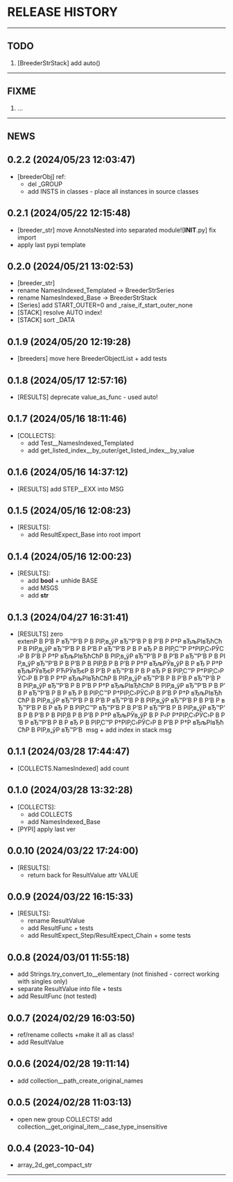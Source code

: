 # RELEASE HISTORY

********************************************************************************
## TODO
1. [BreederStrStack] add auto()  

********************************************************************************
## FIXME
1. ...  

********************************************************************************
## NEWS

0.2.2 (2024/05/23 12:03:47)
------------------------------
- [breederObj] ref:  
	- del _GROUP  
	- add INSTS in classes - place all instances in source classes  

0.2.1 (2024/05/22 12:15:48)
------------------------------
- [breeder_str] move AnnotsNested into separated module![__INIT__.py] fix import  
- apply last pypi template  

0.2.0 (2024/05/21 13:02:53)
------------------------------
- [breeder_str]  
- rename NamesIndexed_Templated -> BreederStrSeries  
- rename NamesIndexed_Base -> BreederStrStack  
- [Series] add START_OUTER=0 and _raise_if_start_outer_none  
- [STACK] resolve AUTO index!  
- [STACK] sort _DATA  

0.1.9 (2024/05/20 12:19:28)
------------------------------
- [breeders] move here BreederObjectList + add tests  

0.1.8 (2024/05/17 12:57:16)
------------------------------
- [RESULTS] deprecate value_as_func - used auto!  

0.1.7 (2024/05/16 18:11:46)
------------------------------
- [COLLECTS]:  
	- add Test__NamesIndexed_Templated  
	- add get_listed_index__by_outer/get_listed_index__by_value  

0.1.6 (2024/05/16 14:37:12)
------------------------------
- [RESULTS] add STEP__EXX into MSG  

0.1.5 (2024/05/16 12:08:23)
------------------------------
- [RESULTS]:  
	- add ResultExpect_Base into root import  

0.1.4 (2024/05/16 12:00:23)
------------------------------
- [RESULTS]:  
	- add __bool__ + unhide BASE  
	- add MSGS  
	- add __str__  

0.1.3 (2024/04/27 16:31:41)
------------------------------
- [RESULTS] zero extenР В Р’В Р вЂ™Р’В Р В РІР‚в„ўР вЂ™Р’В Р В Р’В Р Р†Р вЂљРІвЂћСћР В РІР‚в„ўР вЂ™Р’В Р В Р’В Р вЂ™Р’В Р В Р вЂ Р В РІР‚С™Р Р†РІР‚С›РЎС›Р В Р’В Р Р†Р вЂљРІвЂћСћР В РІР‚в„ўР вЂ™Р’В Р В Р’В Р вЂ™Р’В Р В РІР‚в„ўР вЂ™Р’В Р В Р’В Р В РІР‚В Р В Р’В Р Р†Р вЂљРЎв„ўР В Р вЂ Р Р†Р вЂљРЎвЂєР РЋРЎвЂєР В Р’В Р вЂ™Р’В Р В Р вЂ Р В РІР‚С™Р Р†РІР‚С›РЎС›Р В Р’В Р Р†Р вЂљРІвЂћСћР В РІР‚в„ўР вЂ™Р’В Р В Р’В Р вЂ™Р’В Р В РІР‚в„ўР вЂ™Р’В Р В Р’В Р Р†Р вЂљРІвЂћСћР В РІР‚в„ўР вЂ™Р’В Р В Р’В Р вЂ™Р’В Р В Р вЂ Р В РІР‚С™Р Р†РІР‚С›РЎС›Р В Р’В Р Р†Р вЂљРІвЂћСћР В РІР‚в„ўР вЂ™Р’В Р В Р’В Р вЂ™Р’В Р В РІР‚в„ўР вЂ™Р’В Р В Р’В Р вЂ™Р’В Р В Р вЂ Р В РІР‚С™Р вЂ™Р’В Р В Р’В Р вЂ™Р’В Р В РІР‚в„ўР вЂ™Р’В Р В Р’В Р В РІР‚В Р В Р’В Р Р†Р вЂљРЎв„ўР В Р Р‹Р Р†РІР‚С›РЎС›Р В Р’В Р вЂ™Р’В Р В Р вЂ Р В РІР‚С™Р Р†РІР‚С›РЎС›Р В Р’В Р Р†Р вЂљРІвЂћСћР В РІР‚в„ўР вЂ™Р’В  msg + add index in stack msg  

0.1.1 (2024/03/28 17:44:47)
------------------------------
- [COLLECTS.NamesIndexed] add count  

0.1.0 (2024/03/28 13:32:28)
------------------------------
- [COLLECTS]:  
	- add COLLECTS  
	- add NamesIndexed_Base  
- [PYPI] apply last ver  

0.0.10 (2024/03/22 17:24:00)
------------------------------
- [RESULTS]:  
	- return back for ResultValue attr VALUE  

0.0.9 (2024/03/22 16:15:33)
------------------------------
- [RESULTS]:  
	- rename ResultValue  
	- add ResultFunc + tests  
	- add ResultExpect_Step/ResultExpect_Chain + some tests  

0.0.8 (2024/03/01 11:55:18)
------------------------------
- add Strings.try_convert_to__elementary (not finished - correct working with singles only)  
- separate ResultValue into file + tests  
- add ResultFunc (not tested)  

0.0.7 (2024/02/29 16:03:50)
------------------------------
- ref/rename collects +make it all as class!  
- add ResultValue  

0.0.6 (2024/02/28 19:11:14)
------------------------------
- add collection__path_create_original_names  

0.0.5 (2024/02/28 11:03:13)
------------------------------
- open new group COLLECTS! add collection__get_original_item__case_type_insensitive  

0.0.4 (2023-10-04)
-------------------
- array_2d_get_compact_str

********************************************************************************

